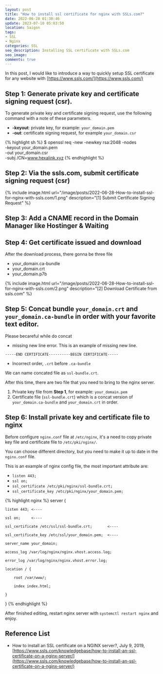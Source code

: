 ```yaml
---
layout: post
title: "How to install ssl certificate for nginx with SSLs.com?"
date: 2022-06-28 01:30:46
update: 2023-07-10 05:03:50
location: Saigon
tags:
- SSL
- Nginx
categories: SSL
seo_description: Installing SSL certificate with SSLs.com
seo_image:
comments: true
---
```

In this post, I would like to introduce a way to quickly setup SSL certificate for any website with [https://www.ssls.com/](https://www.ssls.com/)

## Step 1: Generate private key and certificate signing request (csr).

To generate private key and certificate signing request, use the following command with a note of these parameters.
- **-keyout**: private key, for example: `your_domain.pem`
- **-out**: certificate signing request, for example `your_domain.csr`

{% highlight sh %}
$ openssl req -new -newkey rsa:2048 -nodes \
              -keyout your_domain.pem \
              -out your_domain.csr \
              -subj /CN=www.hexalink.xyz
{% endhighlight %}

## Step 2: Via the ssls.com, submit certificate signing request (csr)
{% include image.html url="/image/posts/2022-06-28-How-to-install-ssl-for-nginx-with-ssls.com/1.png" description="[1] Submit Certificate Signing Request" %}

## Step 3: Add a CNAME record in the Domain Manager like Hostinger & Waiting

## Step 4: Get certificate issued and download
After the download process, there gonna be three file
- your_domain.ca-bundle
- your_domain.crt
- your_domain.p7b

{% include image.html url="/image/posts/2022-06-28-How-to-install-ssl-for-nginx-with-ssls.com/2.png" description="[2] Download Certificate from ssls.com" %}

## Step 5: Concat bundle `your_domain.crt` and `your_domain.ca-bundle` in order with your favorite text editor.
Please becareful while do concat
- missing new line error. This is an example of missing new line.
```text
-----END CERTIFICATE----------BEGIN CERTIFICATE-----
```
- Incorrect order, `.crt` before `.ca-bundle`

We can name concated file as `ssl-bundle.crt`.

After this time, there are two file that you need to bring to the nginx server.
1. Private key file from **Step 1**, for example: `your_domain.pem`
2. Certificate file (`ssl-bundle.crt`) which is a  concat version of `your_domain.ca-bundle` and `your_domain.crt` in order.

## Step 6: Install private key and certificate file to nginx
Before configure `nginx.conf` file at `/etc/nginx`, it's a need to copy private key file and certificate file to `/etc/pki/nginx/`.

You can choose different directory, but you need to make it up to date in the `nginx.conf` file.

This is an example of nginx config file, the most important attribute are:
- `listen 443;`
- `ssl on;`
- `ssl_certificate /etc/pki/nginx/ssl-bundle.crt;`
- `ssl_certificate_key /etc/pki/nginx/your_domain.pem;`



{% highlight nginx %}
server {

    listen 443; <----

    ssl on;     <----

    ssl_certificate /etc/ssl/ssl-bundle.crt;       <----

    ssl_certificate_key /etc/ssl/your_domain.pem;  <----

    server_name your_domain;

    access_log /var/log/nginx/nginx.vhost.access.log;

    error_log /var/log/nginx/nginx.vhost.error.log;

    location / {

        root /var/www/;

        index index.html;

    }

}
{% endhighlight %}

After finished editing, restart nginx server with `systemctl restart nginx` and enjoy.


## Reference List
- How to install an SSL certificate on a NGINX server?, July 9, 2019, [https://www.ssls.com/knowledgebase/how-to-install-an-ssl-certificate-on-a-nginx-server/](https://www.ssls.com/knowledgebase/how-to-install-an-ssl-certificate-on-a-nginx-server/)
